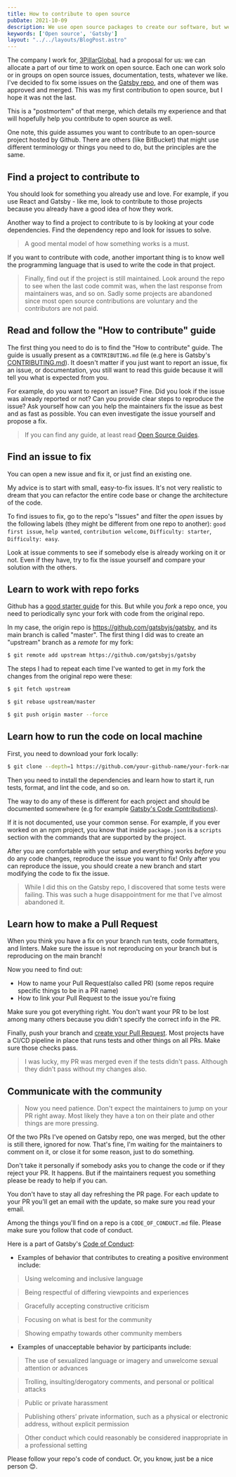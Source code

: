 ```yaml
---
title: How to contribute to open source
pubDate: 2021-10-09
description: We use open source packages to create our software, but we could also contribute to open source by fixing bugs, documentation, tests and so on.
keywords: ['Open source', 'Gatsby']
layout: "../../layouts/BlogPost.astro"
---
```

The company I work for, [3PillarGlobal](https://www.3pillarglobal.com/), had a proposal for us: we can allocate a part of our time to work on open source. Each one 
can work solo or in groups on open source issues, documentation, tests, whatever we like. I've decided to fix some issues on the [Gatsby repo](https://github.com/gatsbyjs/gatsby), 
and one of them was approved and merged. This was my first contribution to open source, but I hope it was not the last.

This is a "postmortem" of that merge, which details my experience and that will hopefully help you contribute to open source as well.

One note, this guide assumes you want to contribute to an open-source project hosted by Github. There are others (like BitBucket) that might use different terminology or things you need to do, but the principles are the same.

## Find a project to contribute to
You should look for something you already use and love. For example, if you use React and Gatsby - like me, look to contribute to those projects because you already have a good idea of how they work.

Another way to find a project to contribute to is by looking at your code dependencies. Find the dependency repo and look for issues to solve.

> A good mental model of how something works is a must.

If you want to contribute with code, another important thing is to know well the programming language that is used to write the code in that project.

> Finally, find out if the project is still maintained. Look around the repo to see when the last code commit was, when the last response from maintainers was, and so on.
Sadly some projects are abandoned since most open source contributions are voluntary and the contributors are not paid. 


## Read and follow the "How to contribute" guide
The first thing you need to do is to find the "How to contribute" guide. The guide is usually present as a `CONTRIBUTING.md` file (e.g here is Gatsby's [CONTRIBUTING.md](https://github.com/gatsbyjs/gatsby/blob/master/CONTRIBUTING.md)).
It doesn't matter if you just want to report an issue, fix an issue, or documentation, you still want to read this guide because it will tell you what is expected from you.

For example, do you want to report an issue? Fine. Did you look if the issue was already reported or not? Can you provide clear steps to reproduce the issue? Ask yourself
how can you help the maintainers fix the issue as best and as fast as possible. You can even investigate the issue yourself and propose a fix.

> If you can find any guide, at least read [Open Source Guides](https://opensource.guide/).

## Find an issue to fix
You can open a new issue and fix it, or just find an existing one.

My advice is to start with small, easy-to-fix issues. It's not very realistic to dream that you can refactor the entire code base or change the architecture of the code. 

To find issues to fix, go to the repo's "Issues" and filter the *open* issues by the following labels (they might be different from one repo to another):
`good first issue`, `help wanted`, `contribution welcome`, `Difficulty: starter`, `Difficulty: easy`. 

Look at issue comments to see if somebody else is already working on it or not. Even if they have, try to fix the issue yourself and compare your solution with the others.

## Learn to work with repo forks
Github has a [good starter guide](https://docs.github.com/en/get-started/quickstart/fork-a-repo) for this. 
But while you *fork* a repo once, you need to periodically sync your fork with code from the original repo.

In my case, the origin repo is https://github.com/gatsbyjs/gatsby, and its main branch is called "master".
The first thing I did was to create an "upstream" branch as a *remote* for my fork:
```bash
$ git remote add upstream https://github.com/gatsbyjs/gatsby
```
The steps I had to repeat each time I've wanted to get in my fork the changes from the original repo were these:
```bash
$ git fetch upstream

$ git rebase upstream/master

$ git push origin master --force
```


## Learn how to run the code on local machine
First, you need to download your fork locally:
```bash
$ git clone --depth=1 https://github.com/your-github-name/your-fork-name.git
```
Then you need to install the dependencies and learn how to start it, run tests, format, and lint the code, and so on.

The way to do any of these is different for each project and should be documented somewhere (e.g for example [Gatsby's Code Contributions](https://www.gatsbyjs.com/contributing/code-contributions/)). 

If it is not documented, use your common sense. For example, if you ever worked on an npm project, you know that inside `package.json` is a `scripts` section with the commands that are supported by the project.

After you are comfortable with your setup and everything works *before* you do any code changes, reproduce the issue you want to fix!
Only after you can reproduce the issue, you should create a new branch and start modifying the code to fix the issue.

> While I did this on the Gatsby repo, I discovered that some tests were failing. This was such a huge disappointment for me that I've almost abandoned it.  


## Learn how to make a Pull Request
When you think you have a fix on your branch run tests, code formatters, and linters. Make sure the issue is not reproducing on your branch but is reproducing on the main branch!

Now you need to find out:
* How to name your Pull Request(also called PR) (some repos require specific things to be in a PR name)
* How to link your Pull Request to the issue you're fixing

Make sure you got everything right. You don't want your PR to be lost among many others because you didn't specify the correct info in the PR.

Finally, push your branch and [create your Pull Request](https://docs.github.com/en/github/collaborating-with-pull-requests/proposing-changes-to-your-work-with-pull-requests/creating-a-pull-request-from-a-fork).
Most projects have a CI/CD pipeline in place that runs tests and other things on all PRs. Make sure those checks pass.

> I was lucky, my PR was merged even if the tests didn't pass. Although they didn't pass without my changes also.

## Communicate with the community

> Now you need patience. Don't expect the maintainers to jump on your PR right away. Most likely they have a ton on their plate and other things are more pressing.

Of the two PRs I've opened on Gatsby repo, one was merged, but the other is still there, ignored for now. 
That's fine, I'm waiting for the maintainers to comment on it, or close it for some reason, just to do something. 

Don't take it personally if somebody asks you to change the code or if they reject your PR. It happens.
But if the maintainers request you something please be ready to help if you can. 

You don't have to stay all day refreshing the PR page. For each update to your PR you'll get an email with the update, so make sure you read your email.

Among the things you'll find on a repo is a `CODE_OF_CONDUCT.md` file. Please make sure you follow that code of conduct.

Here is a part of Gatsby's [Code of Conduct](https://www.gatsbyjs.com/contributing/code-of-conduct/):

* Examples of behavior that contributes to creating a positive environment include:

> Using welcoming and inclusive language

> Being respectful of differing viewpoints and experiences

> Gracefully accepting constructive criticism

> Focusing on what is best for the community

> Showing empathy towards other community members

* Examples of unacceptable behavior by participants include:

> The use of sexualized language or imagery and unwelcome sexual attention or advances

> Trolling, insulting/derogatory comments, and personal or political attacks

> Public or private harassment

> Publishing others’ private information, such as a physical or electronic address, without explicit permission

> Other conduct which could reasonably be considered inappropriate in a professional setting

Please follow your repo's code of conduct. Or, you know, just be a nice person 😊.